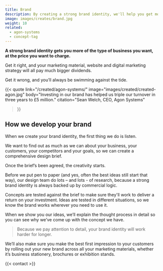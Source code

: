 ```yaml
---
title: Brand
description: By creating a strong brand identity, we'll help you get more of the type of customers you want, at the prices you want to charge.
image: images/creates/brand.jpg
weight: 10
related: 
  - agon-systems
  - concept-tag
---
```


**A strong brand identity gets you more of the type of business you want, at the price you want to charge.**

Get it right, and your marketing material, website and digital marketing strategy will all pay much bigger dividends.

Get it wrong, and you’ll always be swimming against the tide.

{{< quote
	link="/created/agon-systems/"
	image="images/created/created-agon.jpg"
	body="Investing in our brand has helped us triple our turnover in three years to £5 million."
	citation="Sean Welch, CEO, Agon Systems"
>}}

## How we develop your brand

When we create your brand identity, the first thing we do is listen.

We want to find out as much as we can about your business, your customers, your competitors and your goals, so we can create a comprehensive design brief.

Once the brief’s been agreed, the creativity starts.

Before we put pen to paper (and yes, often the best ideas still start that way), our design team do lots – and lots - of research, because a strong brand identity is always backed up by commercial logic.

Concepts are tested against the brief to make sure they'll work to deliver a return on your investment. Ideas are tested in different situations, so we know the brand works wherever you need to use it.

When we show you our ideas, we’ll explain the thought process in detail so you can see why we’ve come up with the concept we have.

> Because we pay attention to detail, your brand identity will work harder for longer.

We’ll also make sure you make the best first impression to your customers by rolling out your new brand across all your marketing materials, whether it’s business stationery, brochures or exhibition stands.

{{< contact >}}
